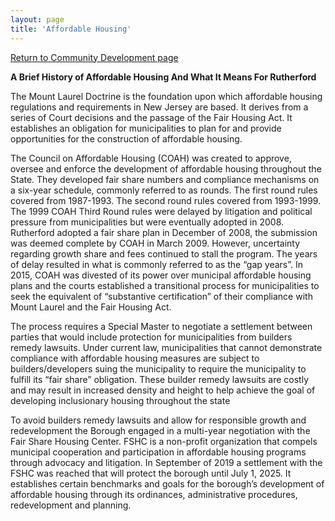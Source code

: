 ```yaml
---
layout: page
title: 'Affordable Housing'
---
```


[Return to Community Development page](/community-development/)


**A Brief History of Affordable Housing And What It Means For Rutherford**

The Mount Laurel Doctrine is the foundation upon which affordable housing regulations and requirements in New Jersey are based. It derives from a series of Court decisions and the passage of the Fair Housing Act. It establishes an obligation for municipalities to plan for and provide opportunities for the construction of affordable housing.

The Council on Affordable Housing (COAH) was created to approve, oversee and enforce the development of affordable housing throughout the State. They developed fair share numbers and compliance mechanisms on a six-year schedule, commonly referred to as rounds. The first round rules covered from 1987-1993. The second round rules covered from 1993-1999.
The 1999 COAH Third Round rules were delayed by litigation and political pressure from municipalities but were eventually adopted in 2008. Rutherford adopted a fair share plan in December of 2008, the submission was deemed complete by COAH in March 2009. However, uncertainty regarding growth share and fees continued to stall the program. The years of delay resulted in what is commonly referred to as the “gap years”. In 2015, COAH was divested of its power over municipal affordable housing plans and the courts established a transitional process for municipalities to seek the equivalent of “substantive certification” of their compliance with Mount Laurel and the Fair Housing Act.

The process requires a Special Master to negotiate a settlement between parties that would include protection for municipalities from builders remedy lawsuits. Under current law, municipalities that cannot demonstrate compliance with affordable housing measures are subject to builders/developers suing the municipality to require the municipality to fulfill its “fair share” obligation. These builder remedy lawsuits are costly and may result in increased density and height to help achieve the goal of developing inclusionary housing throughout the state

To avoid builders remedy lawsuits and allow for responsible growth and redevelopment the Borough engaged in a multi-year negotiation with the Fair Share Housing Center. FSHC is a non-profit organization that compels municipal cooperation and participation in affordable housing programs through advocacy and litigation. In September of 2019 a settlement with the FSHC was reached that will protect the borough until July 1, 2025. It establishes certain benchmarks and goals for the borough’s development of affordable housing through its ordinances, administrative procedures, redevelopment and planning.
